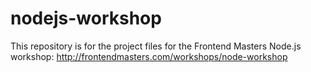 nodejs-workshop
===============

This repository is for the project files for the Frontend Masters Node.js 
workshop: <http://frontendmasters.com/workshops/node-workshop>
